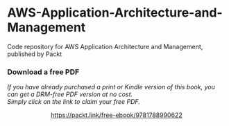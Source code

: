 # AWS-Application-Architecture-and-Management
Code repository for AWS Application Architecture and Management, published by Packt
### Download a free PDF

 <i>If you have already purchased a print or Kindle version of this book, you can get a DRM-free PDF version at no cost.<br>Simply click on the link to claim your free PDF.</i>
<p align="center"> <a href="https://packt.link/free-ebook/9781788990622">https://packt.link/free-ebook/9781788990622 </a> </p>